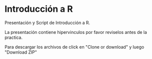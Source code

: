 # Introducción a R #

Presentación y Script de Introducción a R.

La presentación contiene hipervinculos por favor reviselos antes de la practica.

Para descargar los archivos de click en "Clone or download" y luego "Download ZIP"
